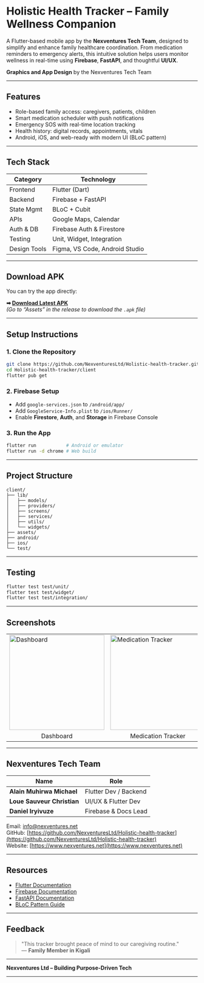# **Holistic Health Tracker – Family Wellness Companion**

A Flutter-based mobile app by the **Nexventures Tech Team**, designed to simplify and enhance family healthcare coordination. From medication reminders to emergency alerts, this intuitive solution helps users monitor wellness in real-time using **Firebase**, **FastAPI**, and thoughtful **UI/UX**.

**Graphics and App Design** by the Nexventures Tech Team

---

## **Features**

- Role-based family access: caregivers, patients, children  
- Smart medication scheduler with push notifications  
- Emergency SOS with real-time location tracking  
- Health history: digital records, appointments, vitals  
- Android, iOS, and web-ready with modern UI (BLoC pattern)

---

## **Tech Stack**

| Category     | Technology                     |
| ------------ | ------------------------------ |
| Frontend     | Flutter (Dart)                 |
| Backend      | Firebase + FastAPI             |
| State Mgmt   | BLoC + Cubit                   |
| APIs         | Google Maps, Calendar          |
| Auth & DB    | Firebase Auth & Firestore      |
| Testing      | Unit, Widget, Integration      |
| Design Tools | Figma, VS Code, Android Studio |

---

## **Download APK**

You can try the app directly:

**➡ [Download Latest APK](https://drive.google.com/file/d/1EjbrQTtR7qzwmSCSHxa9i80LeDuFR7E_/view?usp=sharing)**  
*(Go to “Assets” in the release to download the `.apk` file)*

---

## **Setup Instructions**

### 1. Clone the Repository

```bash
git clone https://github.com/NexventuresLtd/Holistic-health-tracker.git
cd Holistic-health-tracker/client
flutter pub get
```

### 2. Firebase Setup

- Add `google-services.json` to `/android/app/`
- Add `GoogleService-Info.plist` to `/ios/Runner/`
- Enable **Firestore**, **Auth**, and **Storage** in Firebase Console

### 3. Run the App

```bash
flutter run           # Android or emulator
flutter run -d chrome # Web build
```

---

## **Project Structure**

```
client/
├── lib/
│   ├── models/
│   ├── providers/
│   ├── screens/
│   ├── services/
│   ├── utils/
│   └── widgets/
├── assets/
├── android/
├── ios/
└── test/
```

---

## **Testing**

```bash
flutter test test/unit/
flutter test test/widget/
flutter test test/integration/
```

---

## **Screenshots**

<table>
  <tr>
    <td><img src="https://github.com/user-attachments/assets/15df9537-217e-4b47-88d1-d3650eb07865" alt="Dashboard" width="250"/></td>
    <td><img src="https://github.com/user-attachments/assets/a5ed8545-b317-410c-9c7b-45bfad3cf012" alt="Medication Tracker" width="250"/></td>
    <td><img src="https://github.com/user-attachments/assets/6e62c7ab-1b99-42d0-81f2-fbe9aeb81304" alt="SOS Button" width="250"/></td>
  </tr>
  <tr>
    <td align="center">Dashboard</td>
    <td align="center">Medication Tracker</td>
    <td align="center">SOS Button</td>
  </tr>
</table>

---

## **Nexventures Tech Team**

| Name                       | Role                  |
| -------------------------- | --------------------- |
| **Alain Muhirwa Michael**  | Flutter Dev / Backend |
| **Loue Sauveur Christian** | UI/UX & Flutter Dev   |
| **Daniel Iryivuze**        | Firebase & Docs Lead  |

Email: [info@nexventures.net](mailto:info@nexventures.net)  
GitHub: [https://github.com/NexventuresLtd/Holistic-health-tracker](https://github.com/NexventuresLtd/Holistic-health-tracker)  
Website: [https://www.nexventures.net](https://www.nexventures.net)

---

## **Resources**

- [Flutter Documentation](https://flutter.dev/docs)  
- [Firebase Documentation](https://firebase.google.com/docs)  
- [FastAPI Documentation](https://fastapi.tiangolo.com)  
- [BLoC Pattern Guide](https://bloclibrary.dev/#/)

---

## **Feedback**

> "This tracker brought peace of mind to our caregiving routine."  
> — **Family Member in Kigali**

---

**Nexventures Ltd – Building Purpose-Driven Tech**

---
